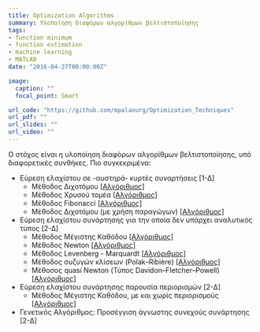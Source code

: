 ```yaml
---
title: Optimization Algorithms
summary: Υλοποίηση διαφόρων αλγορίθμων βελτιστοποίησης
tags:
- function minimum
- function estimation
- machine learning
- MATLAB
date: "2016-04-27T00:00:00Z"

image:
  caption: ""
  focal_point: Smart

url_code: "https://github.com/mpalaourg/Optimization_Techniques"
url_pdf: ""
url_slides: ""
url_video: ""
---
```


Ο στόχος είναι η υλοποίηση διαφόρων αλγορίθμων βελτιστοποίησης, υπό διαφορετικές συνθήκες. Πιο συγκεκριμένα:
- Εύρεση ελαχίστου σε -αυστηρά- κυρτές συναρτήσεις \[1-Δ\]
  - Μέθοδος Διχοτόμου \[[Αλγόριθμος](https://mathworld.wolfram.com/Bisection.html)\]
  - Μέθοδος Χρυσού τομέα \[[Αλγόριθμος](http://web.tecnico.ulisboa.pt/mcasquilho/compute/com/,Fibonacci/pdfHXu_ch1.pdf#page=8)\]
  - Μέθοδος Fibonacci \[[Αλγόριθμος](http://web.tecnico.ulisboa.pt/mcasquilho/compute/com/,Fibonacci/pdfHXu_ch1.pdf#page=13)\]
  - Μέθοδος Διχοτόμου (με χρήση παραγώγων) \[[Αλγόριθμος](http://www.princeton.edu/~aaa/Public/Teaching/ORF363_COS323/F16/ORF363_COS323_F16_Lec7.pdf#page=2)\]
- Εύρεση ελαχίστου συνάρτησης για την οποία δεν υπάρχει αναλυτικός τύπος \[2-Δ\]
  - Μέθοδος Μέγιστης Καθόδου \[[Αλγόριθμος](http://www.cs.cmu.edu/~pradeepr/convexopt/Lecture_Slides/Gradient-Descent.pdf)\]
  - Μέθοδος Newton \[[Αλγόριθμος](http://www.cs.cmu.edu/~pradeepr/convexopt/Lecture_Slides/Newton_methods.pdf#page=11)\]
  - Μέθοδος Levenberg - Marquardt \[[Αλγόριθμος](http://ananth.in/docs/lmtut.pdf)\]
  - Μέθοδος συζυγών κλίσεων (Polak–Ribière) \[[Αλγόριθμος](http://www.cs.cmu.edu/~pradeepr/convexopt/Lecture_Slides/conjugate_direction_methods.pdf#page=38)\]
  - Μέθοσος quasi Newton (Τύπος Davidon–Fletcher–Powell) \[[Αλγόριθμος](https://www.stat.cmu.edu/~ryantibs/convexopt-F13/lectures/11-QuasiNewton-AnnotatedOnClass.pdf#page=21)\]
- Εύρεση ελαχίστου συνάρτησης παρουσία περιορισμών \[2-Δ\]
  - Μέθοδος Μέγιστης Καθόδου, με και χωρίς περιορισμούς \[[Αλγόριθμος](https://www.cs.ccu.edu.tw/~wtchu/courses/2015s_OPT/Lectures/Chapter%2023%20Algorithms%20for%20Constrained%20Optimization.pdf#page=2)\]
- Γενετικός Αλγόριθμος: Προσέγγιση άγνωστης συνεχούς συνάρτησης \[2-Δ\]
